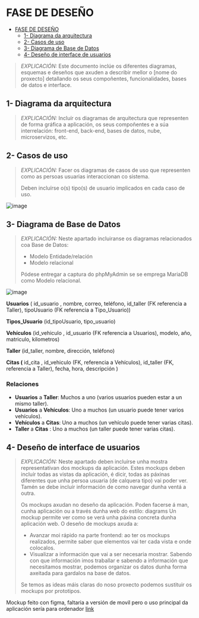 # FASE DE DESEÑO

- [FASE DE DESEÑO](#fase-de-deseño)
  - [1- Diagrama da arquitectura](#1--diagrama-da-arquitectura)
  - [2- Casos de uso](#2--casos-de-uso)
  - [3- Diagrama de Base de Datos](#3--diagrama-de-base-de-datos)
  - [4- Deseño de interface de usuarios](#4--deseño-de-interface-de-usuarios)

> *EXPLICACIÓN:* Este documento inclúe os diferentes diagramas, esquemas e deseños que axuden a describir mellor o [nome do proxecto] detallando os seus compoñentes, funcionalidades, bases de datos e interface.

## 1- Diagrama da arquitectura

> *EXPLICACIÓN:* Incluír os diagramas de arquitectura que representen de forma gráfica a aplicación, os seus compoñentes e a súa interrelación: front-end, back-end, bases de datos, nube, microservizos, etc.

## 2- Casos de uso

> *EXPLICACIÓN:* Facer os diagramas de casos de uso que representen como as persoas usuarias interaccionan co sistema.
>
>Deben incluírse o(s) tipo(s) de usuario implicados en cada caso de uso.

![image](https://github.com/user-attachments/assets/7fe8dd17-d065-40f6-a84d-15dae5c2d97d)


## 3- Diagrama de Base de Datos

> *EXPLICACIÓN:* Neste apartado incluiranse os diagramas relacionados coa Base de Datos:
>
> - Modelo Entidade/relación
> - Modelo relacional
>
> Pódese entregar a captura do phpMyAdmin se se emprega MariaDB como Modelo relacional.



![image](https://github.com/user-attachments/assets/44ec5a69-b3de-4063-b383-b16b5d0bda49)


**Usuarios** ( id_usuario , nombre, correo, teléfono, id_taller (FK referencia a Taller), tipoUsuario (FK referencia a Tipo_Usuario))

**Tipos_Usuario** (id_tipoUsuario, tipo_usuario)

**Vehículos** (id_vehiculo , id_usuario (FK referencia a Usuarios), modelo, año, matriculo, kilometros)

**Taller** (id_taller, nombre, dirección, teléfono)

**Citas (** id_cita , id_vehiculo (FK, referencia a Vehículos), id_taller (FK, referencia a Taller), fecha, hora, descripción )

### **Relaciones**

- **Usuarios** a **Taller**: Muchos a uno (varios usuarios pueden estar a un mismo taller).
- **Usuarios** a **Vehículos**: Uno a muchos (un usuario puede tener varios vehículos).
- **Vehículos** a **Citas**: Uno a muchos (un vehículo puede tener varias citas).
- **Taller**  a **Citas** : Uno a muchos (un taller puede tener varias citas).

  
## 4- Deseño de interface de usuarios

> *EXPLICACIÓN:* Neste apartado deben incluírse unha mostra representativan dos mockups da aplicación. Estes mockups deben incluír todas as vistas da aplicación, é dicir, todas as páxinas diferentes que unha persoa usuaria (de calquera tipo) vai poder ver. Tamén se debe incluír información de como navegar dunha ventá a outra.
>
> Os mockups axudan no deseño da aplicación. Poden facerse á man, cunha aplicación ou a través dunha web do estilo: diagrams Un mockup permite ver como se verá unha páxina concreta dunha aplicación web. O deseño de mockups axuda a:
>
> - Avanzar moi rápido na parte frontend: ao ter os mockups realizados, permite saber que elementos vai ter cada vista e onde colocalos.
> - Visualizar a información que vai a ser necesaria mostrar. Sabendo con que información imos traballar e sabendo a información que necesitamos mostrar, podemos organizar os datos dunha forma axeitada para gardalos na base de datos.
>
> Se temos as ideas máis claras do noso proxecto podemos sustituir os mockups por prototipos.


Mockup feito con figma, faltaria a versión de movil pero o uso principal da aplicación sería para ordenador [link](https://www.figma.com/design/Rke6YFKyoGgpY2LTTlct7r/Untitled?node-id=0-1&t=VIk5YrQiSYUgi63B-1)
